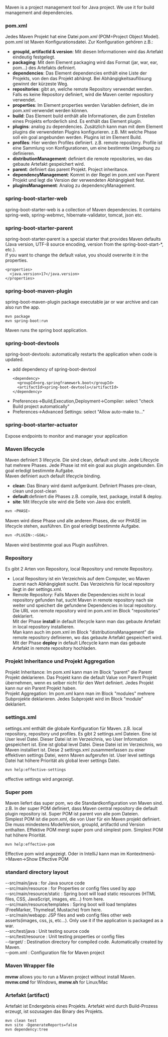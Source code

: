 Maven is a project management tool for Java project. We use it for build management and dependencies.<br> 

### pom.xml
Jedes Maven Projekt hat eine Datei *pom.xml* (POM=Project Object Model). pom.xml ist Maven Konfigurationsdatei.
Zur Konfiguration gehören z.B.:
- **groupId, artifactId & version**: Mit diesen Informationen wird das Artefakt eindeutig festgelegt.<br>
- **packaging**: Mit dem Element packaging wird das Format (jar, war, ear, pom...) des Artefakts definiert.<br>
- **dependencies**: Das Element dependencies enthält eine Liste der Projekts, von den das Projekt abhängt. Bei Abhängigkeitsauflösung gewinnt der kürzeste Weg.<br>
- **repositories**: gibt an, welche remote Repository verwendet werden. Falls es keine Repository definiert, wird die Maven center repository verwendet.
- **properties**: Im Element properties werden Variablen definiert, die im pom.xml verwendet werden können.
- **build**: Das Element build enthält alle Informationen, die zum Erstellen eines Projekts erforderlich sind. Es enthält das Element plugin.
- **plugins**: analog zu dependencies. Zusätzlich kann man mit dem Element plugins die verwendeten Plugins konfigurieren. z.B. Mit welche Phase soll ein goal angebunden werden. Plugins ist im Element Build.
-  **profiles**: Hier werden Profiles definiert. z.B. remote repository. Profile ist eine Sammlung von Konfigurationen, um eine bestimmte Umgebung zu definieren.
- **distributionManagement**: definiert die remote repositories, wo das gebaute Artefakt gespeichert wird.
- **parent**: definiert das parent Projekt. Project inheritance.
- **dependencyManagement**: Kommt in der Regel im pom.xml von Parent Projekt und legt die Version der verwendeten Abhängigkeit fest.
- **pluginsManagement**: Analog zu dependencyManagement.

### spring-boot-starter-web
spring-boot-starter-web is a collection of Maven dependencies. It contains spring-web, spring-webmvc, hibernate-validator, tomcat, json etc.

### spring-boot-starter-parent
spring-boot-starter-parent is a special starter that provides Maven defaults (Java version, UTF-8 source encoding, version from the spring-boot-start-*,  etc.).<br>
if you want to change the default value, you should overwrite it in the properties.
```
<properties>
  <java.version>17</java.version>
</properties>
```

### spring-boot-maven-plugin 
spring-boot-maven-plugin package executable jar or war archive and can also run the app.
```
mvn package
mvn spring-boot:run
```
Maven runs the spring boot application.

### spring-boot-devtools
spring-boot-devtools: automatically restarts the application when code is updated. 
- add dependency of spring-boot-devtool
  ```
  <dependency>
    <groupId>org.springframework.boot</groupId>
    <artifactId>spring-boot-devtools</artifactId>
  </dependency>
  ```
- Preferences->Build,Execution,Deployment->Compiler: select "check Build project automatically"
- Preferences->Advanced Settings: select "Allow auto-make to..."

### spring-boot-starter-actuator
Expose endpoints to monitor and manager your application

### Maven lifecycle
Maven definiert 3 lifecycle. Die sind clean, default und site. Jede Lifecycle hat mehrere Phases. Jede Phase ist mit ein goal aus plugin angebunden. Ein goal erledigt bestimmte Aufgabe.<br>
Maven definiert auch default lifecycle binding.<br> 
- **clean**: Das Binary wird damit aufgeräumt. Definiert Phases pre-clean, clean und post-clean
- **default**:definiert die Phases z.B. compile, test, package, install & deploy.
- **site**: Mit lifecycle site wird die Seite von Java doc erstellt.

```sh
mvn <PHASE>
```
Maven wird diese Phase und alle anderen Phases, die vor PHASE im lifecycle stehen, ausführen. 
Ein goal erledigt bestimmte Aufgabe.
```sh
mvn <PLUGIN>:<GOAL>
```
Maven wird bestimmte goal aus Plugin ausführen.

### Repository
Es gibt 2 Arten von Repository, local Repository und remote Repository. <br>
- Local Repository ist ein Verzeichnis auf dem Computer, wo Maven zuerst nach Abhängigkeit sucht. Das Verzeichnis für local repository liegt in der settings.xml.
- Remote Repository: Falls Maven die Dependencies nicht in local repository gefunden hat, sucht Maven in remote repository nach sie weiter und speichert die gefundene Dependencies in local repository.<br>
Die URL von remote repository wird im pom.xml im Block "repositories" deklariert. <br>
Mit der Phase **install** in default lifecycle kann man das gebaute Artefakt in local repository installieren.<br>
Man kann auch im pom.xml im Block "distributionsManagement" die remote repository definieren, wo das gebaute Artefakt gespeichert wird.<br>
Mit der Phase **deploy** in default Lifecycle kann man das gebaute Artefakt in remote repository hochladen.

### Projekt Inheritance und Projekt Aggregation
Projekt Inheritance: Im pom.xml kann man im Block "parent" die Parent Projekt deklarieren. Das Projekt kann die default Value von Parent Projekt übernehmen, wenn es selber nicht für den Wert definiert. Jedes Projekt kann nur ein Parent Projekt haben.<br>
Projekt Aggregation: Im pom.xml kann man im Block "modules" mehrere Subprojekte deklarieren. Jedes Subprojekt wird im Block "module" deklariert.

### settings.xml
settings.xml enthält die globale Konfiguration für Maven. z.B. local repository, repository und profiles. Es gibt 2 settings.xml Dateien. Eine ist User level Datei. Dieser Datei ist im Verzeichnis, wo User Information gespeichert ist. Eine ist global level Datei. Diese Datei ist im Verzeichnis, wo Maven installiert ist. Diese 2 settings.xml zusammenfassen zu einer effektiven settings Datei, wenn Maven aufgerufen ist. User level settings Datei hat höhere Priorität als global lever settings Datei.
```
mvn help:effective-settings
```
effective settings wird angezeigt.

### Super pom
Maven liefert das super pom, wo die Standardkonfiguration von Maven sind. z.B. In der super POM definiert, dass Maven central repository die default plugin repository ist. Super POM ist parent von alle pom Dateien.<br>
Simplest POM ist die pom.xml, die von User für ein Maven projekt definiert. Die muss mindestens ModelVersion, groupId, artifactId und Version enthalten. Effektive POM mergt super pom und simplest pom. Simplest POM hat höhere Priorität.
```
mvn help:effective-pom
```
Effective pom wird angezeigt. Oder in IntelliJ kann man im Kontextmenü->Maven->Show Effective POM

### standard directory layout
--src/main/java : for Java source code<br>
--src/main/resource : for Properties or config files used by app<br>
--src/main/resource/static : Spring boot will load static resources (HTML files, CSS, JavaScript, images, etc...) from here.<br>
--src/main/resource/templates : Spring boot will load templates (FreeMarker, Thymeleaf, Mustache) from here. <br>
--src/main/webapp: JSP files and web config files other web asserts(images, css, js, etc...). Only use it if the application is packaged as a war.<br>
--src/test/java : Unit testing source code<br>
--src/test/resource : Unit testing properties or config files<br>
--target/ : Destination directory for compiled code. Automatically created by Maven.<br>
--pom.xml : Configuration file for Maven project<br>

### Maven Wrapper file
**mvnw** allows you to run a Maven project without install Maven.<br>
**mvnw.cmd** for Windows, **mvnw.sh** for Linux/Mac

### Artefakt (artifact)
Artefakt ist Endergebnis eines Projekts. Artefakt wird durch Build-Prozess erzeugt, ist sozusagen das Binary des Projekts.


```
mvn clean test
mvn site -DgenerateReports=false
mvn dependency:tree
```

